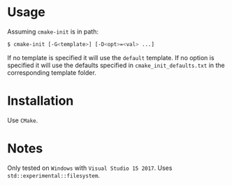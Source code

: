 # Usage
Assuming `cmake-init` is in path:
```sh
$ cmake-init [-G<template>] [-D<opt>=<val> ...]
```
If no template is specified it will use the `default` template. If no option is specified it will use the defaults specified in `cmake_init_defaults.txt` in the corresponding template folder.
# Installation
Use `CMake`.

# Notes
Only tested on `Windows` with `Visual Studio 15 2017`. Uses `std::experimental::filesystem`.